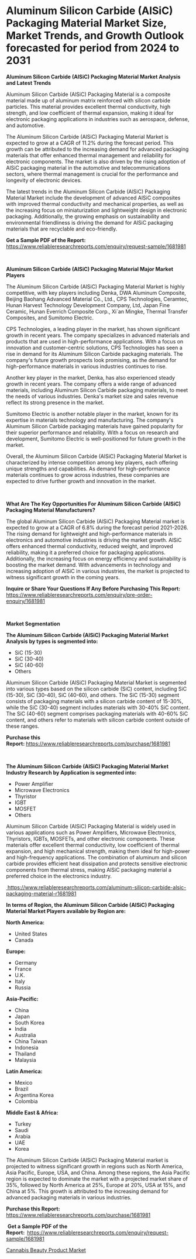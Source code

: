 <p><h1>Aluminum Silicon Carbide (AlSiC) Packaging Material Market Size, Market Trends, and Growth Outlook forecasted for period from 2024 to 2031</h1></p><p><strong>Aluminum Silicon Carbide (AlSiC) Packaging Material Market Analysis and Latest Trends</strong></p>
<p><p>Aluminum Silicon Carbide (AlSiC) Packaging Material is a composite material made up of aluminum matrix reinforced with silicon carbide particles. This material provides excellent thermal conductivity, high strength, and low coefficient of thermal expansion, making it ideal for electronic packaging applications in industries such as aerospace, defense, and automotive.</p><p>The Aluminum Silicon Carbide (AlSiC) Packaging Material Market is expected to grow at a CAGR of 11.2% during the forecast period. This growth can be attributed to the increasing demand for advanced packaging materials that offer enhanced thermal management and reliability for electronic components. The market is also driven by the rising adoption of AlSiC packaging material in the automotive and telecommunications sectors, where thermal management is crucial for the performance and longevity of electronic devices.</p><p>The latest trends in the Aluminum Silicon Carbide (AlSiC) Packaging Material Market include the development of advanced AlSiC composites with improved thermal conductivity and mechanical properties, as well as the increasing focus on miniaturization and lightweight design in electronic packaging. Additionally, the growing emphasis on sustainability and environmental friendliness is driving the demand for AlSiC packaging materials that are recyclable and eco-friendly.</p></p>
<p><strong>Get a Sample PDF of the Report:&nbsp;</strong> <a href="https://www.reliableresearchreports.com/enquiry/request-sample/1681981">https://www.reliableresearchreports.com/enquiry/request-sample/1681981</a></p>
<p>&nbsp;</p>
<p><strong>Aluminum Silicon Carbide (AlSiC) Packaging Material Major Market Players</strong></p>
<p><p>The Aluminum Silicon Carbide (AlSiC) Packaging Material Market is highly competitive, with key players including Denka, DWA Aluminum Composite, Beijing Baohang Advanced Material Co., Ltd., CPS Technologies, Ceramtec, Hunan Harvest Technology Development Company, Ltd, Japan Fine Ceramic, Hunan Everrich Composite Corp., Xi`an Mingke, Thermal Transfer Composites, and Sumitomo Electric.</p><p>CPS Technologies, a leading player in the market, has shown significant growth in recent years. The company specializes in advanced materials and products that are used in high-performance applications. With a focus on innovation and customer-centric solutions, CPS Technologies has seen a rise in demand for its Aluminum Silicon Carbide packaging materials. The company's future growth prospects look promising, as the demand for high-performance materials in various industries continues to rise.</p><p>Another key player in the market, Denka, has also experienced steady growth in recent years. The company offers a wide range of advanced materials, including Aluminum Silicon Carbide packaging materials, to meet the needs of various industries. Denka's market size and sales revenue reflect its strong presence in the market.</p><p>Sumitomo Electric is another notable player in the market, known for its expertise in materials technology and manufacturing. The company's Aluminum Silicon Carbide packaging materials have gained popularity for their superior performance and reliability. With a focus on research and development, Sumitomo Electric is well-positioned for future growth in the market.</p><p>Overall, the Aluminum Silicon Carbide (AlSiC) Packaging Material Market is characterized by intense competition among key players, each offering unique strengths and capabilities. As demand for high-performance materials continues to grow across industries, these companies are expected to drive further growth and innovation in the market.</p></p>
<p>&nbsp;</p>
<p><strong>What Are The Key Opportunities For Aluminum Silicon Carbide (AlSiC) Packaging Material Manufacturers?</strong></p>
<p><p>The global Aluminum Silicon Carbide (AlSiC) Packaging Material market is expected to grow at a CAGR of 6.8% during the forecast period 2021-2026. The rising demand for lightweight and high-performance materials in electronics and automotive industries is driving the market growth. AlSiC offers enhanced thermal conductivity, reduced weight, and improved reliability, making it a preferred choice for packaging applications. Additionally, the increasing focus on energy efficiency and sustainability is boosting the market demand. With advancements in technology and increasing adoption of AlSiC in various industries, the market is projected to witness significant growth in the coming years.</p></p>
<p><strong>Inquire or Share Your Questions If Any Before Purchasing This Report:</strong> <a href="https://www.reliableresearchreports.com/enquiry/pre-order-enquiry/1681981">https://www.reliableresearchreports.com/enquiry/pre-order-enquiry/1681981</a></p>
<p>&nbsp;</p>
<p><strong>Market Segmentation</strong></p>
<p><strong>The Aluminum Silicon Carbide (AlSiC) Packaging Material Market Analysis by types is segmented into:</strong></p>
<p><ul><li>SiC (15-30)</li><li>SiC (30-40)</li><li>SiC (40-60)</li><li>Others</li></ul></p>
<p><p>Aluminum Silicon Carbide (AlSiC) Packaging Material Market is segmented into various types based on the silicon carbide (SiC) content, including SiC (15-30), SiC (30-40), SiC (40-60), and others. The SiC (15-30) segment consists of packaging materials with a silicon carbide content of 15-30%, while the SiC (30-40) segment includes materials with 30-40% SiC content. The SiC (40-60) segment comprises packaging materials with 40-60% SiC content, and others refer to materials with silicon carbide content outside of these ranges.</p></p>
<p><strong>Purchase this Report:&nbsp;</strong><a href="https://www.reliableresearchreports.com/purchase/1681981">https://www.reliableresearchreports.com/purchase/1681981</a></p>
<p>&nbsp;</p>
<p><strong>The Aluminum Silicon Carbide (AlSiC) Packaging Material Market Industry Research by Application is segmented into:</strong></p>
<p><ul><li>Power Amplifier</li><li>Microwave Electronics</li><li>Thyristor</li><li>IGBT</li><li>MOSFET</li><li>Others</li></ul></p>
<p><p>Aluminum Silicon Carbide (AlSiC) Packaging Material is widely used in various applications such as Power Amplifiers, Microwave Electronics, Thyristors, IGBTs, MOSFETs, and other electronic components. These materials offer excellent thermal conductivity, low coefficient of thermal expansion, and high mechanical strength, making them ideal for high-power and high-frequency applications. The combination of aluminum and silicon carbide provides efficient heat dissipation and protects sensitive electronic components from thermal stress, making AlSiC packaging material a preferred choice in the electronics industry.</p></p>
<p><a href="https://www.reliableresearchreports.com/aluminum-silicon-carbide-alsic-packaging-material-r1681981">&nbsp;https://www.reliableresearchreports.com/aluminum-silicon-carbide-alsic-packaging-material-r1681981</a></p>
<p><strong>In terms of Region, the Aluminum Silicon Carbide (AlSiC) Packaging Material Market Players available by Region are:</strong></p>
<p>
    <p> <strong> North America: </strong>
        <ul>
            <li>United States</li>
            <li>Canada</li>
        </ul>
        </p> 
    <p> <strong> Europe: </strong>
        <ul>
            <li>Germany</li>
            <li>France</li>
            <li>U.K.</li>
            <li>Italy</li>
            <li>Russia</li>
        </ul>
        </p> 
    <p> <strong> Asia-Pacific: </strong>
        <ul>
            <li>China</li>
            <li>Japan</li>
            <li>South Korea</li>
            <li>India</li>
            <li>Australia</li>
            <li>China Taiwan</li>
            <li>Indonesia</li>
            <li>Thailand</li>
            <li>Malaysia</li>
        </ul>
        </p> 
    <p> <strong> Latin America: </strong>
        <ul>
            <li>Mexico</li>
            <li>Brazil</li>
            <li>Argentina Korea</li>
            <li>Colombia</li>
        </ul>
        </p> 
    <p> <strong> Middle East & Africa: </strong>
        <ul>
            <li>Turkey</li>
            <li>Saudi</li>
            <li>Arabia</li>
            <li>UAE</li>
            <li>Korea</li>
        </ul>
    </p>
    </p>
<p><p>The Aluminum Silicon Carbide (AlSiC) Packaging Material market is projected to witness significant growth in regions such as North America, Asia Pacific, Europe, USA, and China. Among these regions, the Asia Pacific region is expected to dominate the market with a projected market share of 35%, followed by North America at 25%, Europe at 20%, USA at 15%, and China at 5%. This growth is attributed to the increasing demand for advanced packaging materials in various industries.</p></p>
<p><strong>Purchase this Report: </strong><a href="https://www.reliableresearchreports.com/purchase/1681981">https://www.reliableresearchreports.com/purchase/1681981</a></p>
<p>&nbsp;<strong>Get a Sample PDF of the Report:&nbsp;&nbsp;</strong><a href="https://www.reliableresearchreports.com/enquiry/request-sample/1681981">https://www.reliableresearchreports.com/enquiry/request-sample/1681981</a></p>
<p><strong></strong></p>
<p><p><a href="https://github.com/cameroneffertz/Market-Research-Report-List-2/blob/main/cannabis-beauty-product-market.md">Cannabis Beauty Product Market</a></p></p>
